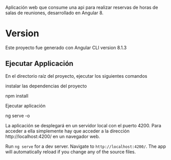 Aplicación web que consume una api para realizar reservas de horas de salas de reuniones, desarrollado en Angular 8.

# Version

Este proyecto fue generado con  Angular CLI version 8.1.3


## Ejecutar Applicación

En el directorio raíz del proyecto, ejecutar los siguientes comandos

instalar las dependencias del proyecto

npm install


Ejecutar aplicación

ng serve -o

La aplicación se desplegará en un servidor local con el puerto 4200. Para acceder a ella simplemente hay que acceder a la dirección http://localhost:4200/ en un navegador web.


Run `ng serve` for a dev server. Navigate to `http://localhost:4200/`. The app will automatically reload if you change any of the source files.



